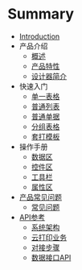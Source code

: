 # Summary

* [Introduction](README.md)
* 产品介绍
    * [概述](articles/print/1-/gai_shu.md)
    * [产品特性](articles/print/1-/features.md)
    * [设计器简介](articles/print/1-/designer_intro.md)
* 快速入门
    * [单一表格](articles/print/2-/single_table.md)
    * [普通列表](articles/print/2-/common_list.md)
    * [普通单据](articles/print/2-/document.md)
    * [分组表格](articles/print/2-/group_table.md)
    * [套打模板](articles/print/2-/formatted_print.md)
* 操作手册
    * [数据区](articles/print/3-/data_area.md)
    * [控件区](articles/print/3-/control_area.md)
    * [工具栏](articles/print/3-/toolbar.md)
    * [属性区](articles/print/3-/property_area.md)
* [产品常见问题](产品常见问题.md)
    * [常见问题](articles/print/4-/question.md)
* [API参考](api参考.md)
    * [系统架构](articles/print/5-/system_structure.md)
    * [云打印业务](articles/print/5-/print_business.md)
    * [对接步骤](articles/print/5-/connect_steps.md)
    * [数据接口API](articles/print/5-/api.md)

